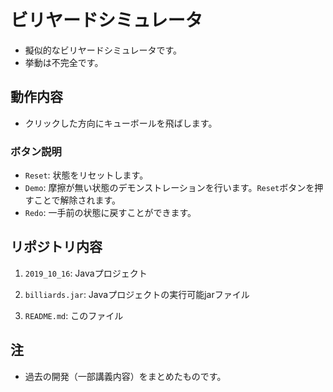 # ビリヤードシミュレータ

- 擬似的なビリヤードシミュレータです。
- 挙動は不完全です。

## 動作内容

- クリックした方向にキューボールを飛ばします。

### ボタン説明

- ```Reset```: 状態をリセットします。
- ```Demo```: 摩擦が無い状態のデモンストレーションを行います。```Reset```ボタンを押すことで解除されます。
- ```Redo```: 一手前の状態に戻すことができます。

## リポジトリ内容

1. ```2019_10_16```: Javaプロジェクト

2. ```billiards.jar```: Javaプロジェクトの実行可能jarファイル

3. ```README.md```: このファイル

## 注

- 過去の開発（一部講義内容）をまとめたものです。
